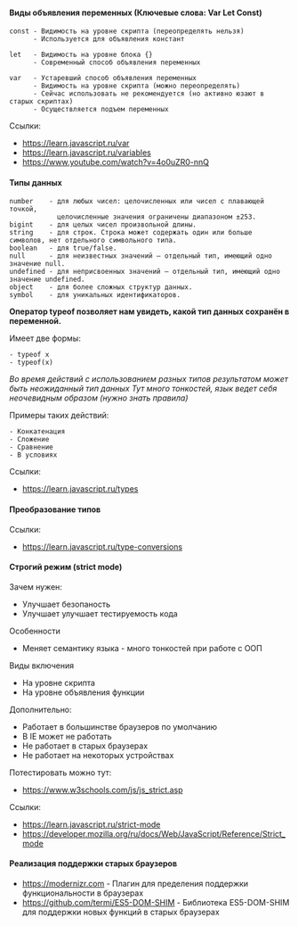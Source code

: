 
#### Виды объявления переменных (Ключевые слова: Var Let Const) 

```
const - Видимость на уровне скрипта (переопределять нельзя) 
      - Используется для объявления констант 
      
let   - Видимость на уровне блока {}  
      - Современный способ объявления переменных 

var   - Устаревший способ объявления переменных 
      - Видимость на уровне скрипта (можно переопределять) 
      - Сейчас использовать не рекомендуется (но активно юзают в старых скриптах)
      - Осуществляется подъем переменных 
```

Ссылки: 

- https://learn.javascript.ru/var
- https://learn.javascript.ru/variables
- https://www.youtube.com/watch?v=4o0uZR0-nnQ


#### Типы данных

```
number    - для любых чисел: целочисленных или чисел с плавающей точкой, 
            целочисленные значения ограничены диапазоном ±253.
bigint    - для целых чисел произвольной длины.
string    - для строк. Строка может содержать один или больше символов, нет отдельного символьного типа.
boolean   - для true/false.
null      - для неизвестных значений – отдельный тип, имеющий одно значение null.
undefined - для неприсвоенных значений – отдельный тип, имеющий одно значение undefined.
object    - для более сложных структур данных.
symbol    - для уникальных идентификаторов.
```

__Оператор typeof позволяет нам увидеть, какой тип данных сохранён в переменной.__

Имеет две формы: 

```
- typeof x 
- typeof(x) 
```

_Во время действий с использованием разных типов результатом может быть неожиданный тип данных_
_Тут много тонкостей, язык ведет себя неочевидным образом (нужно знать правила)_

Примеры таких действий: 

```
- Конкатенация
- Сложение
- Сравнение 
- В условиях 
```

Ссылки: 

- https://learn.javascript.ru/types

#### Преобразование типов

Ссылки: 

- https://learn.javascript.ru/type-conversions

#### Строгий режим (strict mode)

Зачем нужен: 
- Улучшает безопаность
- Улучшает улучшает тестируемость кода

Особенности 
- Меняет семантику языка - много тонкостей при работе с ООП 

Виды включения
- На уровне скрипта 
- На уровне объявления функции

Дополнительно: 
- Работает в большинстве браузеров по умолчанию
- В IE может не работать
- Не работает в старых браузерах
- Не работает на некоторых устройствах 

Потестировать можно тут: 

- https://www.w3schools.com/js/js_strict.asp
 
Ссылки: 

- https://learn.javascript.ru/strict-mode
- https://developer.mozilla.org/ru/docs/Web/JavaScript/Reference/Strict_mode 

#### Реализация поддержки старых браузеров 

- https://modernizr.com - Плагин для пределения поддержки функциональности в браузерах               
- https://github.com/termi/ES5-DOM-SHIM - Библиотека ES5-DOM-SHIM для поддержки новых функций в старых браузерах  



